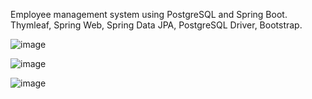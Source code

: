 Employee management system using PostgreSQL and Spring Boot. Thymleaf, Spring Web, Spring Data JPA, PostgreSQL Driver, Bootstrap.

![image](https://github.com/Sasivy12/Employee-Management/assets/113285743/6df477c4-01e2-412a-947b-898d4444620e)

![image](https://github.com/Sasivy12/Employee-Management/assets/113285743/23dd353d-6524-45f8-8553-cf4523b933f3)

![image](https://github.com/Sasivy12/Employee-Management/assets/113285743/00f26ebd-5881-4dfb-81cf-baf63449d0e3) 

